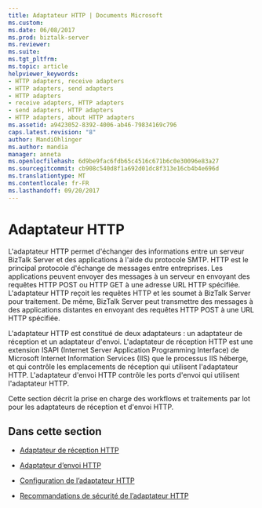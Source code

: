 ```yaml
---
title: Adaptateur HTTP | Documents Microsoft
ms.custom: 
ms.date: 06/08/2017
ms.prod: biztalk-server
ms.reviewer: 
ms.suite: 
ms.tgt_pltfrm: 
ms.topic: article
helpviewer_keywords:
- HTTP adapters, receive adapters
- HTTP adapters, send adapters
- HTTP adapters
- receive adapters, HTTP adapters
- send adapters, HTTP adapters
- HTTP adapters, about HTTP adapters
ms.assetid: a9423052-8392-4006-ab46-79834169c796
caps.latest.revision: "8"
author: MandiOhlinger
ms.author: mandia
manager: anneta
ms.openlocfilehash: 6d9be9fac6fdb65c4516c671b6c0e30096e83a27
ms.sourcegitcommit: cb908c540d8f1a692d01dc8f313e16cb4b4e696d
ms.translationtype: MT
ms.contentlocale: fr-FR
ms.lasthandoff: 09/20/2017
---
```

# <a name="http-adapter"></a>Adaptateur HTTP
L'adaptateur HTTP permet d'échanger des informations entre un serveur BizTalk Server et des applications à l'aide du protocole SMTP. HTTP est le principal protocole d'échange de messages entre entreprises. Les applications peuvent envoyer des messages à un serveur en envoyant des requêtes HTTP POST ou HTTP GET à une adresse URL HTTP spécifiée. L'adaptateur HTTP reçoit les requêtes HTTP et les soumet à BizTalk Server pour traitement. De même, BizTalk Server peut transmettre des messages à des applications distantes en envoyant des requêtes HTTP POST à une URL HTTP spécifiée.  
  
 L'adaptateur HTTP est constitué de deux adaptateurs : un adaptateur de réception et un adaptateur d'envoi. L'adaptateur de réception HTTP est une extension ISAPI (Internet Server Application Programming Interface) de Microsoft Internet Information Services (IIS) que le processus IIS héberge, et qui contrôle les emplacements de réception qui utilisent l'adaptateur HTTP. L'adaptateur d'envoi HTTP contrôle les ports d'envoi qui utilisent l'adaptateur HTTP.  
  
 Cette section décrit la prise en charge des workflows et traitements par lot pour les adaptateurs de réception et d'envoi HTTP.  
  
## <a name="in-this-section"></a>Dans cette section  
  
-   [Adaptateur de réception HTTP](../core/http-receive-adapter.md)  
  
-   [Adaptateur d’envoi HTTP](../core/http-send-adapter.md)  
  
-   [Configuration de l’adaptateur HTTP](../core/configuring-the-http-adapter.md)  
  
-   [Recommandations de sécurité de l’adaptateur HTTP](../core/http-adapter-security-recommendations.md)